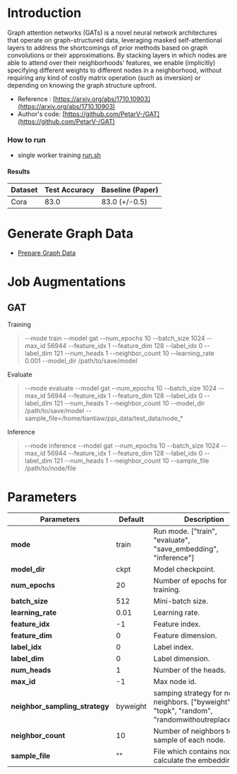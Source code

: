 # Introduction

Graph attention networks (GATs) is a novel neural network architectures that operate on graph-structured data, leveraging masked self-attentional layers to address the shortcomings of prior methods based on graph convolutions or their approximations. By stacking layers in which nodes are able to attend over their neighborhoods’ features, we enable (implicitly) specifying different weights to different nodes in a neighborhood, without requiring any kind of costly matrix operation (such as inversion) or depending on knowing the graph structure upfront.

- Reference : [https://arxiv.org/abs/1710.10903](https://arxiv.org/abs/1710.10903)
- Author's code: [https://github.com/PetarV-/GAT](https://github.com/PetarV-/GAT)

### How to run
 - single worker training [run.sh](./run.sh)


#### Results

| Dataset  | Test Accuracy | Baseline (Paper) |
| -------- | ------------- | ---------------- |
| Cora     | 83.0          | 83.0 (+/-0.5)    |

# Generate Graph Data
* [Prepare Graph Data](../../../docs/advanced/data_spec.md)

# Job Augmentations
## GAT
Training
> --mode train --model gat --num_epochs 10 --batch_size 1024 --max_id 56944 --feature_idx 1 --feature_dim 128 --label_idx 0 --label_dim 121 --num_heads 1 --neighbor_count 10 --learning_rate 0.001 --model_dir /path/to/save/model

Evaluate
> --mode evaluate --model gat --num_epochs 10 --batch_size 1024 --max_id 56944 --feature_idx 1 --feature_dim 128 --label_idx 0 --label_dim 121 --num_heads 1 --neighbor_count 10 --model_dir /path/to/save/model --sample_file=/home/tiantiaw/ppi_data/test_data/node_*

Inference
> --mode inference --model gat --num_epochs 10 --batch_size 1024 --max_id 56944 --feature_idx 1 --feature_dim 128 --label_idx 0 --label_dim 121 --num_heads 1 --neighbor_count 10 --sample_file /path/to/node/file


# Parameters
| Parameters | Default | Description |
| ----- | ----------- | ------- |
| **mode** | train | Run mode. ["train", "evaluate", "save_embedding", "inference"] |
| **model_dir** | ckpt | Model checkpoint. |
| **num_epochs** | 20 | Number of epochs for training. |
| **batch_size** | 512 | Mini-batch size. |
| **learning_rate** | 0.01 | Learning rate. |
| **feature_idx** | -1 | Feature index. |
| **feature_dim** | 0 | Feature dimension. |
| **label_idx** | 0 | Label index. |
| **label_dim** | 0 | Label dimension. |
| **num_heads** | 1 | Number of the heads. |
| **max_id** | -1 | Max node id. |
| **neighbor_sampling_strategy** | byweight | samping strategy for node neighbors. ["byweight", "topk", "random", "randomwithoutreplacement"] |
| **neighbor_count** | 10 | Number of neighbors to sample of each node. |
| **sample_file** | "" | File which contains node id to calculate the embedding. |
